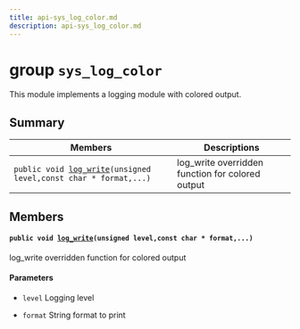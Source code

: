 ```yaml
---
title: api-sys_log_color.md
description: api-sys_log_color.md
---
```

# group `sys_log_color` 

This module implements a logging module with colored output.

## Summary

 Members                        | Descriptions                                
--------------------------------|---------------------------------------------
`public void `[`log_write`](#group__sys__log__color_1gabd9ece79c995f996bcddf3bc40696188)`(unsigned level,const char * format,...)`            | log_write overridden function for colored output

## Members

#### `public void `[`log_write`](#group__sys__log__color_1gabd9ece79c995f996bcddf3bc40696188)`(unsigned level,const char * format,...)` 

log_write overridden function for colored output

#### Parameters
* `level` Logging level 

* `format` String format to print

